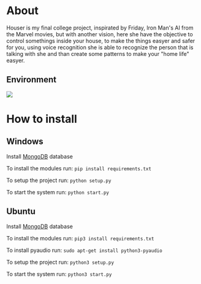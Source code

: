 # About 

Houser is my final college project, inspirated by Friday, Iron Man's AI from the Marvel movies, but with another vision, here she have the objective to control somethings inside your house, to make the things easyer and safer for you, using voice recognition she is able to recognize the person that is talking with she and than create some patterns to make your "home life" easyer.

## Environment

<a target="_blank" href="https://www.python.org/downloads/" title="python version">
  <img src="https://img.shields.io/badge/Python-v3.6.8-blue">
</a>

# How to install

## Windows

Install [MongoDB](https://www.mongodb.com/download-center/community) database

To install the modules run: `pip install requirements.txt`

To setup the project run: `python setup.py`

To start the system run: `python start.py`

## Ubuntu

Install [MongoDB](https://www.mongodb.com/download-center/community) database

To install the modules run: `pip3 install requirements.txt`

To install pyaudio run: `sudo apt-get install python3-pyaudio`

To setup the project run: `python3 setup.py`

To start the system run: `python3 start.py`